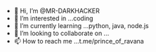 - 👋 Hi, I’m @MR-DARKHACKER
- 👀 I’m interested in ...coding 
- 🌱 I’m currently learning ...python, java, node.js
- 💞️ I’m looking to collaborate on ...
- 📫 How to reach me ...t.me/prince_of_ravana

<!---
MR-DARKHACKER/MR-DARKHACKER is a ✨ special ✨ repository because its `README.md` (this file) appears on your GitHub profile.
You can click the Preview link to take a look at your changes.
--->
